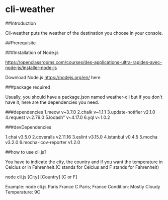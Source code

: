 # cli-weather

##Introduction

Cli-weather puts the weather of the destination you choose in your console.

##Prerequisite

###Installation of Node.js

https://openclassrooms.com/courses/des-applications-ultra-rapides-avec-node-js/installer-node-js

Download Node.js https://nodejs.org/en/ here

###package required

Usually, you should have a package.json named weather-cli but if you don't have it, here are the dependencies you need.

###dependencies
1.meow  v~3.7.0
2.chalk v~1.1.1
3.update-notifier v2.1.0
4.request v~2.79.0
5.lodash" v~4.17.0
6.yql v~1.0.2

###devDependencies

1.chai v3.5.0
2.coveralls v2.11.16
3.eslint v3.15.0
4.istanbul v0.4.5
5.mocha v3.2.0
6.mocha-lcov-reporter v1.2.0

##how to use cli.js?

You have to indicate the city, the country and if you want the temperature in
Celcius or in Fahrenheit.(C stands for Celcius and F stands for Fahrenheit)

node cli.js [City] [Country] [C or F]

Example: node cli.js Paris France C
Paris; France
Condition: Mostly Cloudy
Temperature: 9C
